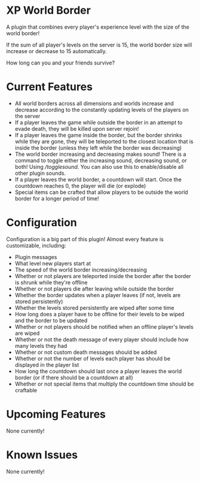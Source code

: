 # XP World Border

A plugin that combines every player's experience level with the size of the world border!

If the sum of all player's levels on the server is 15, the world border size will increase or decrease to 15 automatically.

How long can you and your friends survive?

# Current Features

- All world borders across all dimensions and worlds increase and decrease according to the constantly updating levels of the players on the server
- If a player leaves the game while outside the border in an attempt to evade death, they will be killed upon server rejoin!
- If a player leaves the game inside the border, but the border shrinks while they are gone, they will be teleported to the closest location that is inside the border (unless they left while the border was decreasing)
- The world border increasing and decreasing makes sound! There is a command to toggle either the increasing sound, decreasing sound, or both! Using */togglesound*. You can also use this to enable/disable all other plugin sounds.
- If a player leaves the world border, a countdown will start. Once the countdown reaches 0, the player will die (or explode)
- Special items can be crafted that allow players to be outside the world border for a longer period of time!

# Configuration

Configuration is a big part of this plugin! Almost every feature is customizable, including:

- Plugin messages
- What level new players start at
- The speed of the world border increasing/decreasing
- Whether or not players are teleported inside the border after the border is shrunk while they're offline
- Whether or not players die after leaving while outside the border
- Whether the border updates when a player leaves (if not, levels are stored persistently)
- Whether the levels stored persistently are wiped after some time
- How long does a player have to be offline for their levels to be wiped and the border to be updated
- Whether or not players should be notified when an offline player's levels are wiped
- Whether or not the death message of every player should include how many levels they had
- Whether or not custom death messages should be added
- Whether or not the number of levels each player has should be displayed in the player list
- How long the countdown should last once a player leaves the world border (or if there should be a countdown at all)
- Whether or not special items that multiply the countdown time should be craftable

# Upcoming Features
None currently!

# Known Issues
None currently!
